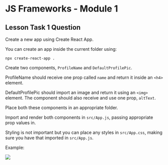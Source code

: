 # JS Frameworks - Module 1

## Lesson Task 1 Question

Create a new app using Create React App.

You can create an app inside the current folder using:

```
npx create-react-app .
```

Create two components, `ProfileName` and `DefaultProfilePic`.

ProfileName should receive one prop called `name` and return it inside an `<h4>` element.

DefaultProfilePic should import an image and return it using an `<img>` element. The component should also receive and use one prop, `altText`.

Place both these components in an appropriate folder.

Import and render both components in `src/App.js`, passing appropriate prop values in.

Styling is not important but you can place any styles in `src/App.css`, making sure you have that imported in `src/App.js`.

Example:

<img src="example.png" style="max-width: 350px">

